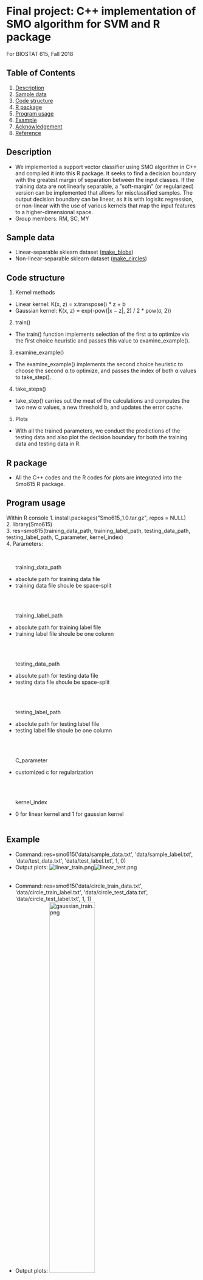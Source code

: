 # Final project: C++ implementation of SMO algorithm for SVM and R package

For BIOSTAT 615, Fall 2018
## Table of Contents
1. [Description](#description)
2. [Sample data](#sample-data)
3. [Code structure](#code-structure)
4. [R package](#r-package)
5. [Program usage](#program-usage)
6. [Example](#example)
7. [Acknowledgement](#acknowledgement)
8. [Reference](#reference)

## Description
 * We implemented a support vector classifier using SMO algorithm in C++ and compiled it into this R package. It seeks to find a decision boundary with the greatest margin of separation between the input classes. If the training data are not linearly separable, a "soft-margin" (or regularized) version can be implemented that allows for misclassified samples. The output decision boundary can be linear, as it is with logisitc regression, or non-linear with the use of various kernels that map the input features to a higher-dimensional space.
 * Group members: RM, SC, MY

## Sample data
 * Linear-separable sklearn dataset ([make_blobs](https://scikit-learn.org/stable/modules/generated/sklearn.datasets.make_blobs.html)) 
 * Non-linear-separable sklearn dataset ([make_circles](https://scikit-learn.org/stable/modules/generated/sklearn.datasets.make_circles.html)) 
   
## Code structure
1. Kernel methods
 * Linear kernel: K(x, z) = x.transpose() * z + b
 * Gaussian kernel: K(x, z) = exp(-pow(|x − z|, 2) / 2 * pow(σ, 2))
2. train()
 * The train() function implements selection of the first α to optimize via the first choice heuristic and passes this value to examine_example().
3. examine_example()
 * The examine_example() implements the second choice heuristic to choose the second α to optimize, and passes the index of both α values to take_step().
4. take_steps()
 * take_step() carries out the meat of the calculations and computes the two new α values, a new threshold b, and updates the error cache.
5. Plots
 * With all the trained parameters, we conduct the predictions of the testing data and also plot the decision boundary for both the training data and testing data in R.

## R package
 * All the C++ codes and the R codes for plots are integrated into the Smo615 R package.

## Program usage 
Within R console
1. install.packages("Smo615_1.0.tar.gz", repos = NULL)<br>
2. library(Smo615)<br>
3. res=smo615(training_data_path, training_label_path, testing_data_path, testing_label_path, C_parameter, kernel_index)<br>
4. Parameters:
<div>
   <ul>
	<p>training_data_path</p>
	<li>absolute path for training data file</li>
	<li>training data file shoule be space-split</li>
   </ul>
   <ul>
	<p>training_label_path</p>
	<li>absolute path for training label file</li>
	<li>training label file shoule be one column</li>
   </ul>
   <ul>
	<p>testing_data_path</p>
	<li>absolute path for testing data file</li>
	<li>testing data file shoule be space-split</li>
   </ul>
   <ul>
	<p>testing_label_path</p>
	<li>absolute path for testing label file</li>
	<li>testing label file shoule be one column</li>
   </ul>
   <ul>
	<p>C_parameter</p>
	<li>customized c for regularization</li>
   </ul>
   <ul>
	<p>kernel_index</p>
	<li>0 for linear kernel and 1 for gaussian kernel</li>
   </ul>
</div>

## Example
 * Command: res=smo615('data/sample_data.txt', 'data/sample_label.txt', 'data/test_data.txt', 'data/test_label.txt', 1, 0)
 * Output plots:
 	<table>
 		<tr>
 			<img src="figures/linear_train.png" alt="linear_train.png"/>
 			<img src="figures/linear_test.png" alt="linear_test.png"/>
 		</tr>
 	</table>
 * Command: res=smo615('data/circle_train_data.txt', 'data/circle_train_label.txt', 'data/circle_test_data.txt', 'data/circle_test_label.txt', 1, 1)
 * Output plots:
 	<table>
 		<tr>
 			<img src="figures/gaussian_train.png" width=50% alt="gaussian_train.png"/>
 			<img src="figures/gaussian_test.png" width=50% alt="gaussian_test.png"/>
 		</tr>
 	</table>

## Acknowledgement
 * BIOSTAT 615 Teaching Team

## Reference
 * Platt, J.: Sequential Minimal Optimization: A Fast Algorithm for Training Support Vector Machine. Technical Report MSR-TR-98-14. Microsoft research (1998).
 * Wikipedia contributors. Support Vector Machine. Wikipedia, The Free Encyclopedia. Available at: https://en.wikipedia.org/wiki/Support_vector_machine. Accessed December 1, 2018.
 * Charest, J. (n.d.). Implementing a Support Vector Machine using Sequential Minimal Optimization and Python 3.5. Retrieved from https://jonchar.net/notebooks/SVM/.



